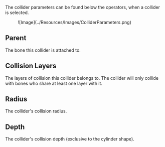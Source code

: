 The collider parameters can be found below the operators, when a collider is selected.

<figure markdown>
  ![Image](../Resources/Images/ColliderParameters.png)
</figure>

## Parent 

The bone this collider is attached to. 

## Collision Layers

The layers of collision this collider belongs to. The collider will only collide with bones who share at least one layer with it.

## Radius

The collider's collision radius.

## Depth 

The collider's collision depth (exclusive to the cylinder shape).